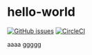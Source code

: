 # hello-world
[![GitHub issues](https://img.shields.io/github/issues/ydaigo/hello-world.svg)](https://github.com/ydaigo/hello-world/issues)
[![CircleCI](https://circleci.com/gh/ydaigo/hello-world/tree/main.svg?style=svg)](https://circleci.com/gh/ydaigo/hello-world/tree/main)

aaaa
ggggg
